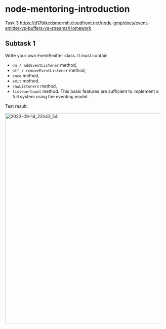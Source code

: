 # node-mentoring-introduction
Task 3
https://d17btkcdsmqrmh.cloudfront.net/node-gmp/docs/event-emitter-vs-buffers-vs-streams/Homework

## Subtask 1 
Write your own EventEmitter class. 
It must contain 
- <code>on / addEventListener</code> method, 
- <code>off / removeEventListener</code> method,
- <code>once</code> method,
- <code>emit</code> method,
- <code>rawListeners</code> method,
- <code>listenerCount</code> method.
This basic features are sufficient to implement a full system using the eventing model.

Test result: 

<img width="683" alt="2023-09-14_22h43_54" src="https://github.com/kandalova/node-mentoring-introduction/assets/26093763/709017e9-e37b-4e71-9c24-22843d8c2c45">
